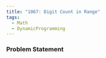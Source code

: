 ```yaml
---
title: "1067: Digit Count in Range"
tags:
  - Math
  - DynamicProgramming
---
```

### Problem Statement

